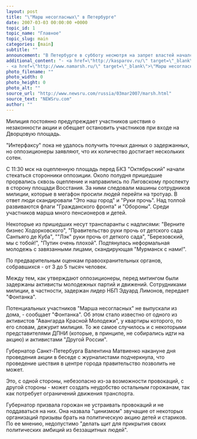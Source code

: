 ```yaml
---
layout: post
title: "\"Марш несогласных\" в Петербурге"
date: 2007-03-03 00:00:00 +0000
topic_id: 1
topic_name: "Главное"
topic_slug: main
categories: [main]
subtitle: ""
announcement: "В Петербурге в субботу несмотря на запрет властей начался оппозиционный \"Марш несогласных\". Участники марша, движущиеся по Невскому проспекту в Петербурге, прорвали уже третий кордон милиции, передает \"Интерфакс\". По утверждению организаторов шествия, колонна намерена пройти до Дворцовой площади."
additional_content: "- <a href=\"http://kasparov.ru/\" target=\"_blank\">Каспаров.ру</a>
- <a href=\"http://www.namarsh.ru/\" target=\"_blank\">\"Марш несогласных\"</a>"
photo_filename: ""
photo_width: 0
photo_height: 0
photo_alt: ""
source_url: "http://www.newsru.com/russia/03mar2007/marsh.html"
source_text: "NEWSru.com"
author: ""
---
```

Милиция постоянно предупреждает участников шествия о незаконности акции и обещает остановить участников при входе на Дворцовую площадь.

"Интерфаксу" пока не удалось получить точных данных о задержанных, но оппозиционеры заявляют, что их количество достигает нескольких сотен.

С 11:30 мск на оцепленную площадь перед БКЗ "Октябрьский" начали стекаться сторонники оппозиции. Около полудня пришедшие прорвались сквозь оцепление и направились по Лиговскому проспекту в сторону площади Восстания. За ними следовали машины сотрудников милиции, которые в мегафон просили людей перейти на тротуар. В ответ люди скандировали "Это наш город" и "Руки прочь". Над толпой развиваются флаги "Гражданского фронта" и "Обороны". Среди участников марша много пенсионеров и детей.

Некоторые из пришедших несут транспаранты с надписями: "Верните бизнес Ходорковского", "Правительство руки прочь от детского сада Сантьяго де Куба", ""Лэк" руки прочь от деткого сада", "Березовский, мы с тобой!", "Путин очень плохой". Подтянулась неформальная молодежь с завязанными лицами, скандирующая "Мурманск с нами!".

По предварительным оценкам правоохранительных органов, собравшихся - от 3 до 5 тысяч человек.

Между тем, как утверждают оппозиционеры, перед митингом были задержаны активисты молодежных партий и движений. Сотрудниками милиции, в частности, задержан лидер НБП Эдуард Лимонов, передает "Фонтанка".

Потенциальных участников "Марша несогласных" не выпускали из дома, - сообщает "Фонтанка". Об этом стало известно от одного из активистов "Авангарда Красной Молодежи", у квартиры которого, по его словам, дежурит милиция. То же самое случилось и с некоторыми представителями ДПНИ (которые, в принципе, не собирались идти на акцию) и активистами "Другой России".

Губернатор Санкт-Петербурга Валентина Матвиенко накануне дня проведения акции в беседе с журналистами подчеркнула, что проведение шествия в центре города правительство позволить не может.

Это, с одной стороны, небезопасно из-за возможности провокаций, с другой стороны - может создать неудобство остальным горожанам, так как потребует ограничений движения транспорта.

Губернатор призвала горожан не устраивать провокаций и не поддаваться на них. Она назвала "цинизмом" звучащие от некоторых организаций призывы брать на политическую акцию детей и стариков. По ее мнению, недопустимо "делать щит для прикрытия своих политических амбиций из беззащитных людей".
